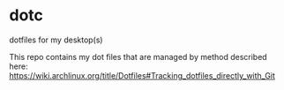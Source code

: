 # dotc
dotfiles for my desktop(s)

This repo contains my dot files that are managed by method described here:
https://wiki.archlinux.org/title/Dotfiles#Tracking_dotfiles_directly_with_Git
